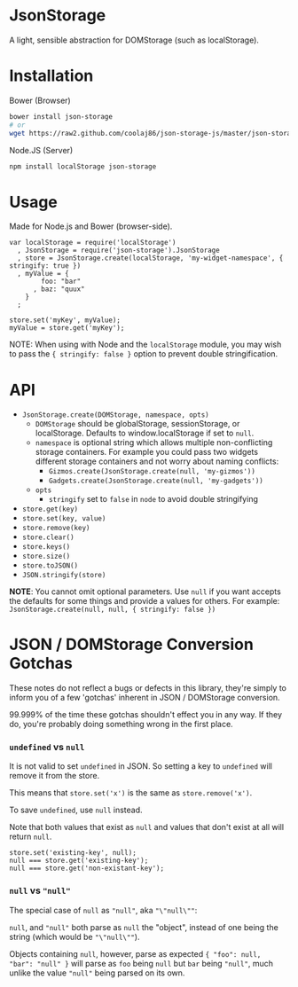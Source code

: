 JsonStorage
====

A light, sensible abstraction for DOMStorage (such as localStorage).

Installation
===

Bower (Browser)

```bash
bower install json-storage
# or
wget https://raw2.github.com/coolaj86/json-storage-js/master/json-storage.js
```

Node.JS (Server)

```bash
npm install localStorage json-storage
```

Usage
===

Made for Node.js and Bower (browser-side).

    var localStorage = require('localStorage')
      , JsonStorage = require('json-storage').JsonStorage
      , store = JsonStorage.create(localStorage, 'my-widget-namespace', { stringify: true })
      , myValue = {
            foo: "bar"
          , baz: "quux"
        }
      ;

    store.set('myKey', myValue); 
    myValue = store.get('myKey');

NOTE: When using with Node and the `localStorage` module,
you may wish to pass the `{ stringify: false }` option to prevent double stringification.

API
===

  * `JsonStorage.create(DOMStorage, namespace, opts)`
    * `DOMStorage` should be globalStorage, sessionStorage, or localStorage. Defaults to window.localStorage if set to `null`.
    * `namespace` is optional string which allows multiple non-conflicting storage containers. For example you could pass two widgets different storage containers and not worry about naming conflicts:
      * `Gizmos.create(JsonStorage.create(null, 'my-gizmos'))`
      * `Gadgets.create(JsonStorage.create(null, 'my-gadgets'))`
    * `opts`
      * `stringify` set to `false` in `node` to avoid double stringifying
  * `store.get(key)`
  * `store.set(key, value)`
  * `store.remove(key)`
  * `store.clear()`
  * `store.keys()`
  * `store.size()`
  * `store.toJSON()`
  * `JSON.stringify(store)`

**NOTE**: You cannot omit optional parameters. Use `null` if you want accepts the defaults for some things and provide a values for others. For example: `JsonStorage.create(null, null, { stringify: false })`

JSON / DOMStorage Conversion Gotchas
===

These notes do not reflect a bugs or defects in this library,
they're simply to inform you of a few 'gotchas' inherent in JSON / DOMStorage conversion.

99.999% of the time these gotchas shouldn't effect you in any way.
If they do, you're probably doing something wrong in the first place.


### `undefined` vs `null`

It is not valid to set `undefined` in JSON. So setting a key to `undefined` will remove it from the store.

This means that `store.set('x')` is the same as `store.remove('x')`.

To save `undefined`, use `null` instead.


Note that both values that exist as `null` and values that don't exist at all will return `null`.

    store.set('existing-key', null);
    null === store.get('existing-key');
    null === store.get('non-existant-key');


### `null` vs `"null"`

The special case of `null` as `"null"`, aka `"\"null\""`:

`null`, and `"null"` both parse as `null` the "object", instead of one being the string (which would be `"\"null\""`).

Objects containing `null`, however, parse as expected `{ "foo": null, "bar": "null" }` will parse as `foo` being `null` but `bar` being `"null"`, much unlike the value `"null"` being parsed on its own.
